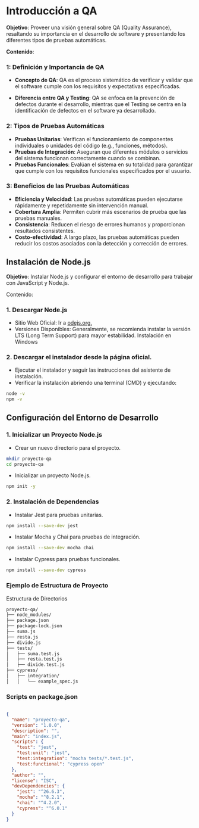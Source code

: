 # Introducción a QA

**Objetivo**:
Proveer una visión general sobre QA (Quality Assurance), resaltando su importancia en el desarrollo de software y presentando los diferentes tipos de pruebas automáticas.

**Contenido**:

### 1: Definición y Importancia de QA

- **Concepto de QA**: QA es el proceso sistemático de verificar y validar que el software cumple con los requisitos y expectativas especificadas.

- **Diferencia entre QA y Testing**: QA se enfoca en la prevención de defectos durante el desarrollo, mientras que el Testing se centra en la identificación de defectos en el software ya desarrollado.

### 2: Tipos de Pruebas Automáticas

- **Pruebas Unitarias**: Verifican el funcionamiento de componentes individuales o unidades del código (e.g., funciones, métodos).
- **Pruebas de Integración**: Aseguran que diferentes módulos o servicios del sistema funcionan correctamente cuando se combinan.
- **Pruebas Funcionales**: Evalúan el sistema en su totalidad para garantizar que cumple con los requisitos funcionales especificados por el usuario.


### 3: Beneficios de las Pruebas Automáticas

- **Eficiencia y Velocidad**: Las pruebas automáticas pueden ejecutarse rápidamente y repetidamente sin intervención manual.
- **Cobertura Amplia**: Permiten cubrir más escenarios de prueba que las pruebas manuales.
- **Consistencia**: Reducen el riesgo de errores humanos y proporcionan resultados consistentes.
- **Costo-efectividad**: A largo plazo, las pruebas automáticas pueden reducir los costos asociados con la detección y corrección de errores.



## Instalación de Node.js


**Objetivo**: Instalar Node.js y configurar el entorno de desarrollo para trabajar con JavaScript y Node.js.

Contenido:

### 1. Descargar Node.js

- Sitio Web Oficial: Ir a [odejs.org.](https://nodejs.org/)
- Versiones Disponibles: Generalmente, se recomienda instalar la versión LTS (Long Term Support) para mayor estabilidad.
Instalación en Windows

### 2. Descargar el instalador desde la página oficial.

- Ejecutar el instalador y seguir las instrucciones del asistente de instalación.
- Verificar la instalación abriendo una terminal (CMD) y ejecutando:


```bash
node -v
npm -v
```


## Configuración del Entorno de Desarrollo
### 1. Inicializar un Proyecto Node.js

- Crear un nuevo directorio para el proyecto.

```bash
mkdir proyecto-qa
cd proyecto-qa
```

- Inicializar un proyecto Node.js.

```bash
npm init -y
```

### 2. Instalación de Dependencias

- Instalar Jest para pruebas unitarias.

 
```bash
npm install --save-dev jest
```

- Instalar Mocha y Chai para pruebas de integración.

```bash
npm install --save-dev mocha chai
```

- Instalar Cypress para pruebas funcionales.

```bash
npm install --save-dev cypress
```


### Ejemplo de Estructura de Proyecto
Estructura de Directorios

```bash
proyecto-qa/
├── node_modules/
├── package.json
├── package-lock.json
├── suma.js
├── resta.js
├── divide.js
├── tests/
│   ├── suma.test.js
│   ├── resta.test.js
│   ├── divide.test.js
├── cypress/
│   ├── integration/
│   │   └── example_spec.js
```

### Scripts en package.json


```json

{
  "name": "proyecto-qa",
  "version": "1.0.0",
  "description": "",
  "main": "index.js",
  "scripts": {
    "test": "jest",
    "test:unit": "jest",
    "test:integration": "mocha tests/*.test.js",
    "test:functional": "cypress open"
  },
  "author": "",
  "license": "ISC",
  "devDependencies": {
    "jest": "^26.6.3",
    "mocha": "^8.2.1",
    "chai": "^4.2.0",
    "cypress": "^6.0.1"
  }
}
```


